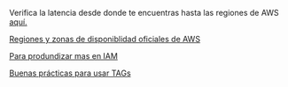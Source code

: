 


Verifica la latencia desde donde te encuentras hasta las regiones de AWS [aquí.](https://ping.psa.fun)

[Regiones y zonas de disponiblidad oficiales de AWS](https://aws.amazon.com/es/about-aws/global-infrastructure/regions_az/)

[Para produndizar mas en IAM](https://docs.aws.amazon.com/IAM/latest/UserGuide/reference_policies_evaluation-logic.html)

[Buenas prácticas para usar TAGs](https://d1.awsstatic.com/whitepapers/aws-tagging-best-practices.pdf)